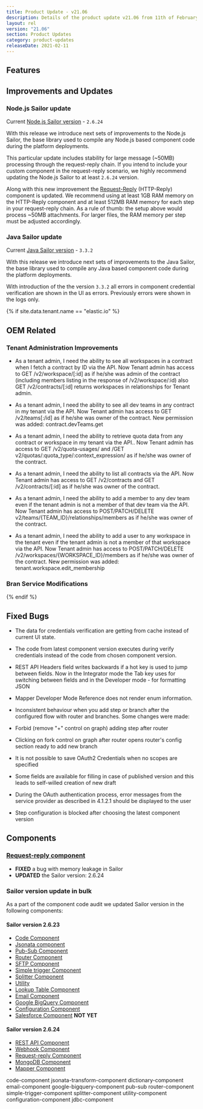 ```yaml
---
title: Product Update - v21.06
description: Details of the product update v21.06 from 11th of February 2021.
layout: rel
version: "21.06"
section: Product Updates
category: product-updates
releaseDate: 2021-02-11
---
```



## Features

## Improvements and Updates

### Node.js Sailor update

Current [Node.js Sailor version](https://github.com/elasticio/sailor-nodejs/blob/master/CHANGELOG.md) - `2.6.24`

With this release we introduce next sets of improvements to the Node.js Sailor,
the base library used to compile any Node.js based component code during the
platform deployments.

This particular update includes stability for large message (~50MB) processing through
the request-reply chain. If you intend to include your custom component in the
request-reply scenario, we highly recommend updating the Node.js Sailor to at
least `2.6.24` version.

Along with this new improvement the [Request-Reply](#request-reply-component)
(HTTP-Reply) component is updated. We recommend using at least 1GB RAM memory on
the HTTP-Reply component and at least 512MB RAM memory for each step in your
request-reply chain. As a rule of thumb: the setup above would process ~50MB
attachments. For larger files, the RAM memory per step must be adjusted accordingly.

### Java Sailor update

Current [Java Sailor version](https://github.com/elasticio/sailor-jvm/blob/master/CHANGELOG.md) - `3.3.2`

With this release we introduce next sets of improvements to the Java Sailor,
the base library used to compile any Java based component code during the
platform deployments.

With introduction of the the version `3.3.2` all errors in component
credential verification are shown in the UI as errors. Previously errors were shown
in the logs only.

{% if site.data.tenant.name == "elastic.io" %}

## OEM Related

### Tenant Administration Improvements

- As a tenant admin, I need the ability to see all workspaces in a contract when I fetch a contract by ID via the API.
Now Tenant admin has access to GET /v2/workspace/[:id] as if he/she was admin of the contract (including members listing in the response of /v2/workspace/:id)
also GET /v2/contracts/[:id] returns workspaces in relationships for Tenant admin.

- As a tenant admin, I need the ability to see all dev teams in any contract in my tenant via the API.
Now Tenant admin has access to GET /v2/teams[:/id] as if he/she was owner of the contract.
New permission was added: contract.devTeams.get

- As a tenant admin, I need the ability to retrieve quota data from any contract or workspace in my tenant via the API..
Now Tenant admin has access to GET /v2/quota-usages/ and /GET v2/quotas/:quota_type/:context_expression/ as if he/she was owner of the contract.

- As a tenant admin, I need the ability to list all contracts via the API.
Now Tenant admin has access to GET /v2/contracts and GET /v2/contracts/[:id] as if he/she was owner of the contract.

- As a tenant admin, I need the ability to add a member to any dev team even if the tenant admin is not a member of that dev team via the API.
Now Tenant admin has access to POST/PATCH/DELETE v2/teams/{TEAM_ID}/relationships/members as if he/she was owner of the contract.

- As a tenant admin, I need the ability to add a user to any workspace in the tenant even if the tenant admin is not a member of that workspace via the API.
Now Tenant admin has access to POST/PATCH/DELETE /v2/workspaces/{WORKSPACE_ID}/members as if he/she was owner of the contract.
New permission was added: tenant.workspace.edit_membership


### Bran Service Modifications



{% endif %}

## Fixed Bugs

- The data for credentials verification are getting from cache instead of current UI state.
- The code from latest component version executes during verify credentials instead of the code from chosen component version.
- REST API Headers field writes backwards if a hot key is used to jump between fields.
Now in the Integrator mode the Tab key uses for switching between fields and in the Developer mode - for formatting JSON
- Mapper Developer Mode Reference does not render enum information.

- Inconsistent behaviour when you add step or branch after the configured flow with router and branches.
Some changes were made:
- Forbid (remove "+" control on graph) adding step after router
- Clicking on fork control on graph after router opens router's config section ready to add new branch

- It is not possible to save OAuth2 Credentials when no scopes are specified
- Some fields are available for filling in case of published version and this leads to self-willed creation of new draft
- During the OAuth authentication process, error messages from the service provider as described in 4.1.2.1 should be displayed to the user
- Step configuration is blocked after choosing the latest component version

## Components

### [Request-reply component](/components/request-reply/)

*   **FIXED** a bug with memory leakage in Sailor
*   **UPDATED** the Sailor version: 2.6.24

### Sailor version update in bulk

As a part of the component code audit we updated Sailor version in the following components:

#### Sailor version 2.6.23

*   [Code Component](/components/code/)
*   [Jsonata component](/components/jsonata/)
*   [Pub-Sub Component](/components/pub-sub/)
*   [Router Component](/components/router/)
*   [SFTP Component](/components/sftp/)
*   [Simple trigger Component](/components/splitter/)
*   [Splitter Component](/components/google-pubsub/)
*   [Utility](/components/utility/)
*   [Lookup Table Component](/components/lookup-table/)
*   [Email Component](/components/email/)
*   [Google BigQuery Component](/components/google-bigquery/)
*   [Configuration Component](/components/configuration/)
*   [Salesforce Component](/components/salesforce/) **NOT YET**

#### Sailor version 2.6.24



*   [REST API Component](/components/rest-api/)
*   [Webhook Component](/components/webhook/)
*   [Request-reply Component](/components/request-reply/)
*   [MongoDB Component](/components/mongodb/)
*   [Mapper Component](/components/mapper/)

code-component
jsonata-transform-component
dictionary-component
email-component
google-bigquery-component
pub-sub
router-component
simple-trigger-component
splitter-component
utility-component
configuration-component
jdbc-component
